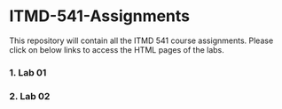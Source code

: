 # ITMD-541-Assignments
This repository will contain all the ITMD 541 course assignments.
Please click on below links to access the HTML pages of the labs.
### 1. Lab 01
### 2. Lab 02

